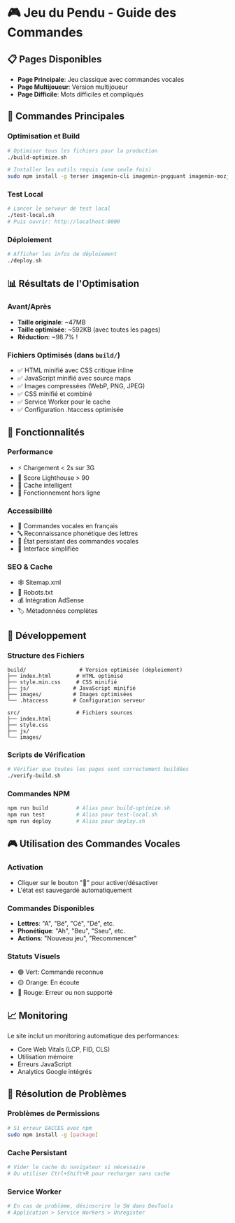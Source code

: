 # 🎮 Jeu du Pendu - Guide des Commandes

## 📋 Pages Disponibles
- **Page Principale**: Jeu classique avec commandes vocales
- **Page Multijoueur**: Version multijoueur 
- **Page Difficile**: Mots difficiles et compliqués

## 🚀 Commandes Principales

### Optimisation et Build
```bash
# Optimiser tous les fichiers pour la production
./build-optimize.sh

# Installer les outils requis (une seule fois)
sudo npm install -g terser imagemin-cli imagemin-pngquant imagemin-mozjpeg imagemin-webp
```

### Test Local
```bash
# Lancer le serveur de test local
./test-local.sh
# Puis ouvrir: http://localhost:8000
```

### Déploiement
```bash
# Afficher les infos de déploiement
./deploy.sh
```

## 📊 Résultats de l'Optimisation

### Avant/Après  
- **Taille originale**: ~47MB  
- **Taille optimisée**: ~592KB (avec toutes les pages)
- **Réduction**: ~98.7% !

### Fichiers Optimisés (dans `build/`)
- ✅ HTML minifié avec CSS critique inline
- ✅ JavaScript minifié avec source maps
- ✅ Images compressées (WebP, PNG, JPEG)
- ✅ CSS minifié et combiné
- ✅ Service Worker pour le cache
- ✅ Configuration .htaccess optimisée

## 🎯 Fonctionnalités

### Performance
- ⚡ Chargement < 2s sur 3G
- 📱 Score Lighthouse > 90
- 💾 Cache intelligent
- 🔄 Fonctionnement hors ligne

### Accessibilité
- 🎤 Commandes vocales en français
- 🔤 Reconnaissance phonétique des lettres
- 💾 État persistant des commandes vocales
- 🎨 Interface simplifiée

### SEO & Cache
- 🕸️ Sitemap.xml
- 🤖 Robots.txt
- 💰 Intégration AdSense
- 🏷️ Métadonnées complètes

## 🔧 Développement

### Structure des Fichiers
```
build/                 # Version optimisée (déploiement)
├── index.html        # HTML optimisé
├── style.min.css     # CSS minifié
├── js/              # JavaScript minifié
├── images/          # Images optimisées
└── .htaccess        # Configuration serveur

src/                  # Fichiers sources
├── index.html
├── style.css
├── js/
└── images/
```

### Scripts de Vérification
```bash
# Vérifier que toutes les pages sont correctement buildées
./verify-build.sh
```

### Commandes NPM
```bash
npm run build         # Alias pour build-optimize.sh
npm run test          # Alias pour test-local.sh
npm run deploy        # Alias pour deploy.sh
```

## 🎮 Utilisation des Commandes Vocales

### Activation
- Cliquer sur le bouton "🎤" pour activer/désactiver
- L'état est sauvegardé automatiquement

### Commandes Disponibles
- **Lettres**: "A", "Bé", "Cé", "Dé", etc.
- **Phonétique**: "Ah", "Beu", "Sseu", etc.
- **Actions**: "Nouveau jeu", "Recommencer"

### Statuts Visuels
- 🟢 Vert: Commande reconnue
- 🟡 Orange: En écoute
- 🔴 Rouge: Erreur ou non supporté

## 📈 Monitoring

Le site inclut un monitoring automatique des performances:
- Core Web Vitals (LCP, FID, CLS)
- Utilisation mémoire
- Erreurs JavaScript
- Analytics Google intégrés

## 🚨 Résolution de Problèmes

### Problèmes de Permissions
```bash
# Si erreur EACCES avec npm
sudo npm install -g [package]
```

### Cache Persistant
```bash
# Vider le cache du navigateur si nécessaire
# Ou utiliser Ctrl+Shift+R pour recharger sans cache
```

### Service Worker
```bash
# En cas de problème, désinscrire le SW dans DevTools
# Application > Service Workers > Unregister
``` 
